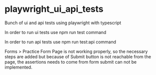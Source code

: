 # playwright_ui_api_tests
Bunch of ui and api tests using playwright with typescript

In order to run ui tests use npm run test command

In order to run api tests use npm run test:api command

Forms > Practice Form Page is not working properly, so the necessary steps are added but because of Submit button is not reachable from the page, 
the assertions needs to come from form submit can not be implemented. 
